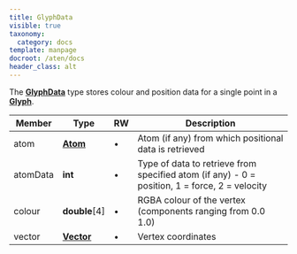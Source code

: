 ```yaml
---
title: GlyphData
visible: true
taxonomy:
  category: docs
template: manpage
docroot: /aten/docs
header_class: alt
---
```


The [**GlyphData**](/aten/docs/scripting/variabletypes/glyphdata) type stores colour and position data for a single point in a [**Glyph**](/aten/docs/scripting/variabletypes/glyph).

| Member | Type | RW | Description |
|--------|------|----|-------------|
| atom | [**Atom**](/aten/docs/scripting/variabletypes/atom) | • | Atom (if any) from which positional data is retrieved |
| atomData | **int** | • | Type of data to retrieve from specified atom (if any) - 0 = position, 1 = force, 2 = velocity |
| colour | **double**[4] | • | RGBA colour of the vertex (components ranging from 0.0 1.0)  |
| vector  | [**Vector**](/aten/docs/scripting/variabletypes/vector)  | •  | Vertex coordinates  |



